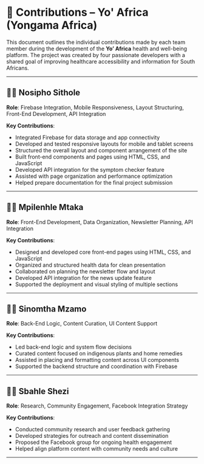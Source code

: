 # 🙌 Contributions – Yo' Africa (Yongama Africa)

This document outlines the individual contributions made by each team member during the development of the **Yo’ Africa** health and well-being platform. The project was created by four passionate developers with a shared goal of improving healthcare accessibility and information for South Africans.

---

## 👩‍💻 Nosipho Sithole

**Role**: Firebase Integration, Mobile Responsiveness, Layout Structuring, Front-End Development, API Integration

**Key Contributions**:
- Integrated Firebase for data storage and app connectivity  
- Developed and tested responsive layouts for mobile and tablet screens  
- Structured the overall layout and component arrangement of the site  
- Built front-end components and pages using HTML, CSS, and JavaScript  
- Developed API integration for the symptom checker feature  
- Assisted with page organization and performance optimization  
- Helped prepare documentation for the final project submission  

---

## 👩‍💻 Mpilenhle Mtaka

**Role**: Front-End Development, Data Organization, Newsletter Planning, API Integration

**Key Contributions**:
- Designed and developed core front-end pages using HTML, CSS, and JavaScript  
- Organized and structured health data for clean presentation  
- Collaborated on planning the newsletter flow and layout  
- Developed API integration for the news update feature  
- Supported the deployment and visual styling of multiple sections  

---

## 👩‍💻 Sinomtha Mzamo

**Role**: Back-End Logic, Content Curation, UI Content Support

**Key Contributions**:
- Led back-end logic and system flow decisions  
- Curated content focused on indigenous plants and home remedies  
- Assisted in placing and formatting content across UI components  
- Supported the backend structure and coordination with Firebase  

---

## 👩‍💻 Sbahle Shezi

**Role**: Research, Community Engagement, Facebook Integration Strategy

**Key Contributions**:
- Conducted community research and user feedback gathering  
- Developed strategies for outreach and content dissemination  
- Proposed the Facebook group for ongoing health engagement  
- Helped align platform content with community needs and culture  

---


